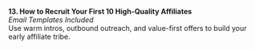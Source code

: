 **13. How to Recruit Your First 10 High-Quality Affiliates**  
_Email Templates Included_  
Use warm intros, outbound outreach, and value-first offers to build your early affiliate tribe.
